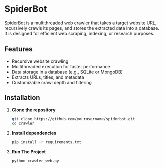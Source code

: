 # SpiderBot

SpiderBot is a multithreaded web crawler that takes a target website URL, recursively crawls its pages, and stores the extracted data into a database. It is designed for efficient web scraping, indexing, or research purposes.

## Features

- Recursive website crawling
- Multithreaded execution for faster performance
- Data storage in a database (e.g., SQLite or MongoDB)
- Extracts URLs, titles, and metadata
- Customizable crawl depth and filtering

## Installation

1. **Clone the repository**
   ```bash
   git clone https://github.com/yourusername/spiderbot.git
   cd crawler

2. **Install dependencies**
   ```bash
   pip install -r requirements.txt

3. **Run The Project**
   ```bash
   python crawler_web.py
